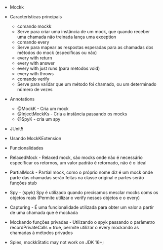 - Mockk

- Características principais
    - comando mockk
    - Serve para criar uma instância de um mock, que quando receber uma chamada não treinada lança uma exception
    - comando every
    - Serve para mapear as respostas esperadas para as chamadas dos métodos do mock (específicas ou não)
    - every with return
    - every with answer
    - every with just runs (para metodos void)
    - every with throws
    - comando verify
    - Serve para validar que um método foi chamado, ou um determinado número de vezes
- Annotations
    - @MockK - Cria um mock
    - @InjectMockKs - Cria a instância passando os mocks
    - @SpyK - cria um spy
- JUnit5
- Usando MockKExtension

- Funcionalidades
- RelaxedMock - Relaxed mock, são mocks onde não é necessário específicar os retornos, um valor padrão é retornado, não é o ideal
- PartialMock - Partial mock, como o próprio nome diz é um mock onde parte das chamadas serão feitas na classe original e partes serão funções stub
- Spy - (spyk) Spy é utilizado quando precisamos mesclar mocks coms os objetos reais (Permite utilizar o verify nesses objetos e o every)
- Capturing - É uma funcionalidade utilizada para obter um valor a partir de uma chamada que é mockada
- Mockando funções privadas - Utilizando o spyk passando o parâmetro recordPrivateCalls = true, permite utilizar o every mockando as chamadas à métodos privados

- Spies, mockkStatic may not work on JDK 16+;